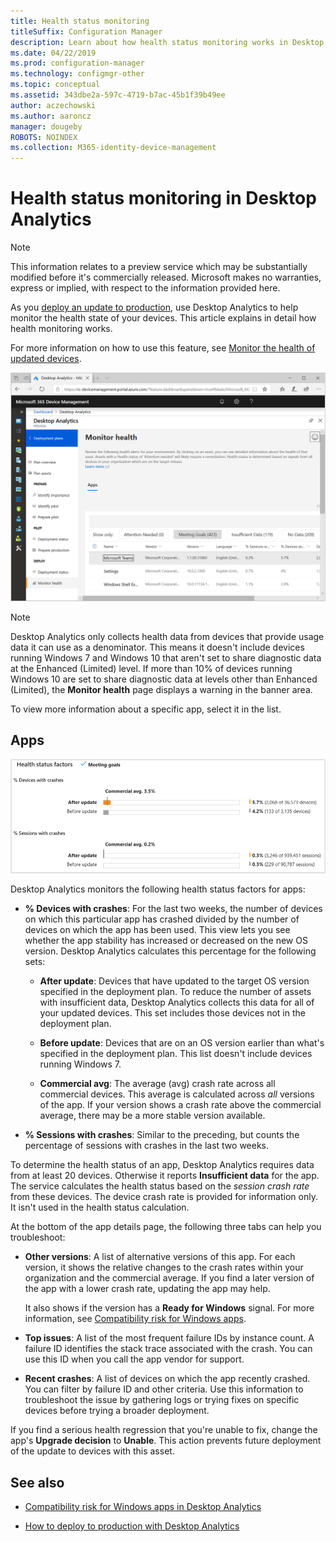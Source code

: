 ```yaml
---
title: Health status monitoring
titleSuffix: Configuration Manager
description: Learn about how health status monitoring works in Desktop Analytics.
ms.date: 04/22/2019
ms.prod: configuration-manager
ms.technology: configmgr-other
ms.topic: conceptual
ms.assetid: 343dbe2a-597c-4719-b7ac-45b1f39b49ee
author: aczechowski
ms.author: aaroncz
manager: dougeby
ROBOTS: NOINDEX
ms.collection: M365-identity-device-management
---
```


# Health status monitoring in Desktop Analytics

> [!Note]  
> This information relates to a preview service which may be substantially modified before it's commercially released. Microsoft makes no warranties, express or implied, with respect to the information provided here.  

As you [deploy an update to production](/sccm/desktop-analytics/deploy-prod), use Desktop Analytics to help monitor the health state of your devices. This article explains in detail how health monitoring works.

For more information on how to use this feature, see [Monitor the health of updated devices](/sccm/desktop-analytics/deploy-prod#bkmk_monitor).

![Screenshot of the Monitor Health page of Desktop Analytics](media/monitor-health.png)

> [!NOTE]  
> Desktop Analytics only collects health data from devices that provide usage data it can use as a denominator. This means it doesn't include devices running Windows 7 and Windows 10 that aren't set to share diagnostic data at the Enhanced (Limited) level. If more than 10% of devices running Windows 10 are set to share diagnostic data at levels other than Enhanced (Limited), the **Monitor health** page displays a warning in the banner area.  

To view more information about a specific app, select it in the list.



## Apps

![Health status factors for an app in Desktop Analytics](media/monitor-health-status-factors.png)

Desktop Analytics monitors the following health status factors for apps:

- **% Devices with crashes**: For the last two weeks, the number of devices on which this particular app has crashed divided by the number of devices on which the app has been used. This view lets you see whether the app stability has increased or decreased on the new OS version. Desktop Analytics calculates this percentage for the following sets:  

    - **After update**: Devices that have updated to the target OS version specified in the deployment plan. To reduce the number of assets with insufficient data, Desktop Analytics collects this data for all of your updated devices. This set includes those devices not in the deployment plan.  

    - **Before update**: Devices that are on an OS version earlier than what's specified in the deployment plan. This list doesn't include devices running Windows 7.  

    - **Commercial avg**: The average (avg) crash rate across all commercial devices. This average is calculated across *all* versions of the app. If your version shows a crash rate above the commercial average, there may be a more stable version available.  

- **% Sessions with crashes**: Similar to the preceding, but counts the percentage of sessions with crashes in the last two weeks.  

To determine the health status of an app, Desktop Analytics requires data from at least 20 devices. Otherwise it reports **Insufficient data** for the app. The service calculates the health status based on the *session crash rate* from these devices. The device crash rate is provided for information only. It isn't used in the health status calculation.

At the bottom of the app details page, the following three tabs can help you troubleshoot:

- **Other versions**: A list of alternative versions of this app. For each version, it shows the relative changes to the crash rates within your organization and the commercial average. If you find a later version of the app with a lower crash rate, updating the app may help.  

    It also shows if the version has a **Ready for Windows** signal. For more information, see [Compatibility risk for Windows apps](/sccm/desktop-analytics/compat-risk#risk-assessment-engine).  

- **Top issues**: A list of the most frequent failure IDs by instance count. A failure ID identifies the stack trace associated with the crash. You can use this ID when you call the app vendor for support.  

- **Recent crashes**:  A list of devices on which the app recently crashed. You can filter by failure ID and other criteria. Use this information to troubleshoot the issue by gathering logs or trying fixes on specific devices before trying a broader deployment.  

If you find a serious health regression that you're unable to fix, change the app's **Upgrade decision** to **Unable**. This action prevents future deployment of the update to devices with this asset.


## See also

- [Compatibility risk for Windows apps in Desktop Analytics](/sccm/desktop-analytics/compat-risk)  

- [How to deploy to production with Desktop Analytics](/sccm/desktop-analytics/deploy-prod)  
